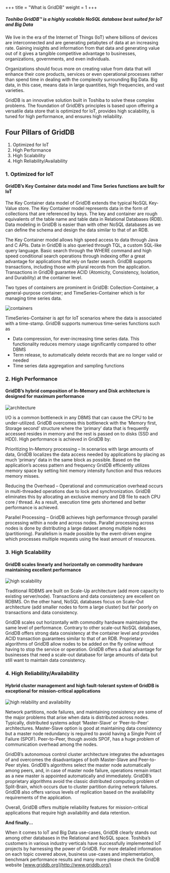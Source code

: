 +++
title = "What is GridDB"
weight = 1
+++

##### Toshiba GridDB™ is a highly scalable NoSQL database best suited for IoT and Big Data

We live in the era of the Internet of Things (IoT) where billions of devices are interconnected and are generating petabytes of data at an increasing rate. Gaining insights and information from that data and generating value out of it gives a tangible competitive advantage to businesses, organizations, governments, and even individuals.

Organizations should focus more on creating value from data that will enhance their core products, services or even operational processes rather than spend time in dealing with the complexity surrounding Big Data. Big data, in this case, means data in large quantities, high frequencies, and vast varieties.

GridDB is an innovative solution built in Toshiba to solve these complex problems. The foundation of GridDB’s principles is based upon offering a versatile data store that is optimized for IoT, provides high scalability, is tuned for high performance, and ensures high reliability.

Four Pillars of GridDB
----------------------

1.  Optimized for IoT
2.  High Performance
3.  High Scalability
4.  High Reliability/Availability

### 1\. Optimized for IoT

#### GridDB’s Key Container data model and Time Series functions are built for IoT

The Key Container data model of GridDB extends the typical NoSQL Key-Value store. The Key Container model represents data in the form of collections that are referenced by keys. The key and container are rough equivalents of the table name and table data in Relational Databases (RDB). Data modeling in GridDB is easier than with other NoSQL databases as we can define the schema and design the data similar to that of an RDB.

The Key Container model allows high speed access to data through Java and C APIs. Data in GridDB is also queried through TQL, a custom SQL-like query language. Basic search through the WHERE command and high speed conditional search operations through indexing offer a great advantage for applications that rely on faster search. GridDB supports transactions, including those with plural records from the application. Transactions in GridDB guarantee ACID (Atomicity, Consistency, Isolation, and Durability) at the container level.

Two types of containers are prominent in GridDB: Collection-Container, a general-purpose container; and TimeSeries-Container which is for managing time series data.

![containers](/images/containers_intro.gif)

TimeSeries-Container is apt for IoT scenarios where the data is associated with a time-stamp. GridDB supports numerous time-series functions such as

*   Data compression, for ever-increasing time series data. This functionality reduces memory usage significantly compared to other DBMS
*   Term release, to automatically delete records that are no longer valid or needed
*   Time series data aggregation and sampling functions

### 2\. High Performance

#### GridDB’s hybrid composition of In-Memory and Disk architecture is designed for maximum performance

![architecture](/images/hybrid_intro.gif)

I/O is a common bottleneck in any DBMS that can cause the CPU to be under-utilized. GridDB overcomes this bottleneck with the ‘Memory first, Storage second’ structure where the ‘primary’ data that is frequently accessed resides in memory and the rest is passed on to disks (SSD and HDD). High performance is achieved in GridDB by:

Prioritizing In-Memory processing – In scenarios with large amounts of data, GridDB localizes the data access needed by applications by placing as much ‘primary’ data in the same block as possible. Based on the application’s access pattern and frequency GridDB efficiently utilizes memory space by setting hint memory intensity function and thus reduces memory misses.

Reducing the Overhead – Operational and communication overhead occurs in multi-threaded operations due to lock and synchronization. GridDB eliminates this by allocating an exclusive memory and DB file to each CPU core / thread. As a result, execution time gets shortened and better performance is achieved.

Parallel Processing – GridDB achieves high performance through parallel processing within a node and across nodes. Parallel processing across nodes is done by distributing a large dataset among multiple nodes (partitioning). Parallelism is made possible by the event-driven engine which processes multiple requests using the least amount of resources.

### 3\. High Scalability

#### GridDB scales linearly and horizontally on commodity hardware maintaining excellent performance

![high scalability](/images/scaling_intro.gif)

Traditional RDBMS are built on Scale-Up architecture (add more capacity to existing server/node). Transactions and data consistency are excellent on RDBMS. On the other hand, NoSQL databases focus on Scale-Out architecture (add smaller nodes to form a large cluster) but fair poorly on transactions and data consistency.

GridDB scales out horizontally with commodity hardware maintaining the same level of performance. Contrary to other scale-out NoSQL databases, GridDB offers strong data consistency at the container level and provides ACID transaction guarantees similar to that of an RDB. Proprietary algorithms of GridDB allow nodes to be added on the fly online without having to stop the service or operation. GridDB offers a dual advantage for businesses that need a scale-out database for large amounts of data but still want to maintain data consistency.

### 4\. High Reliability/Availability

#### Hybrid cluster management and high fault-tolerant system of GridDB is exceptional for mission-critical applications

![high relability and availability](/images/relability_intro.gif)

Network partitions, node failures, and maintaining consistency are some of the major problems that arise when data is distributed across nodes. Typically, distributed systems adopt ‘Master-Slave’ or ‘Peer-to-Peer’ architectures. Master-Slave option is good at maintaining data consistency but a master node redundancy is required to avoid having a Single Point of Failure (SPOF). Peer-to-Peer, though avoids SPOF, has a huge problem of communication overhead among the nodes.

GridDB’s autonomous control cluster architecture integrates the advantages of and overcomes the disadvantages of both Master-Slave and Peer-to-Peer styles. GridDB’s algorithms select the master node automatically among peers, and, in case of master node failure, operations remain intact as a new master is appointed automatically and immediately. GridDB’s proprietary algorithms avoid the classic distributed computing problem of Split-Brain, which occurs due to cluster partition during network failures. GridDB also offers various levels of replication based on the availability requirements of the application.

Overall, GridDB offers multiple reliability features for mission-critical applications that require high availability and data retention.

**And finally...**

When it comes to IoT and Big Data use-cases, GridDB clearly stands out among other databases in the Relational and NoSQL space. Toshiba’s customers in various industry verticals have successfully implemented IoT projects by harnessing the power of GridDB. For more detailed information on each topic covered above, business use-cases and implementation, benchmark performance results and many more please check the GridDB website [www.griddb.org](http://www.griddb.org/)

